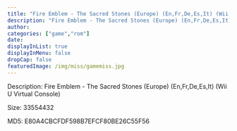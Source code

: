 ```yaml
---
title: "Fire Emblem - The Sacred Stones (Europe) (En,Fr,De,Es,It) (Wii U Virtual Console)"
description: "Fire Emblem - The Sacred Stones (Europe) (En,Fr,De,Es,It) (Wii U Virtual Console)"
author: 
categories: ["game","rom"]
date: 
displayInList: true
displayInMenu: false
dropCap: false
featuredImage: /img/miss/gamemiss.jpg
---
```


Description: Fire Emblem - The Sacred Stones (Europe) (En,Fr,De,Es,It) (Wii U Virtual Console)

Size: 33554432

MD5: E80A4CBCFDF598B7EFCF80BE26C55F56

